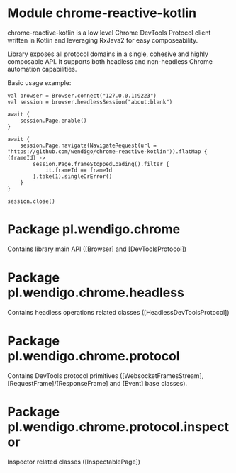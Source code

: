 # Module chrome-reactive-kotlin

chrome-reactive-kotlin is a low level Chrome DevTools Protocol client written in Kotlin and leveraging RxJava2 for easy composeability.

Library exposes all protocol domains in a single, cohesive and highly composable API. It supports both headless and non-headless Chrome automation capabilities.

Basic usage example:

```
val browser = Browser.connect("127.0.0.1:9223")
val session = browser.headlessSession("about:blank")

await {
    session.Page.enable()
}

await {
    session.Page.navigate(NavigateRequest(url = "https://github.com/wendigo/chrome-reactive-kotlin")).flatMap { (frameId) ->
        session.Page.frameStoppedLoading().filter {
            it.frameId == frameId
        }.take(1).singleOrError()
    }
}

session.close()
```

# Package pl.wendigo.chrome

Contains library main API ([Browser] and [DevToolsProtocol])

# Package pl.wendigo.chrome.headless

Contains headless operations related classes ([HeadlessDevToolsProtocol])

# Package pl.wendigo.chrome.protocol

Contains DevTools protocol primitives ([WebsocketFramesStream], [RequestFrame]/[ResponseFrame] and [Event] base classes).

# Package pl.wendigo.chrome.protocol.inspector

Inspector related classes ([InspectablePage])